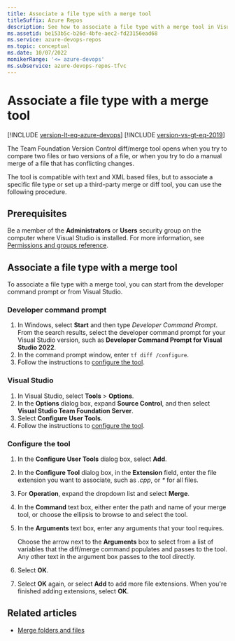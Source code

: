 ```yaml
---
title: Associate a file type with a merge tool
titleSuffix: Azure Repos
description: See how to associate a file type with a merge tool in Visual Studio or with a developer command prompt.
ms.assetid: be153b5c-b26d-4bfe-aec2-fd23156ead68
ms.service: azure-devops-repos
ms.topic: conceptual
ms.date: 10/07/2022
monikerRange: '<= azure-devops'
ms.subservice: azure-devops-repos-tfvc
---
```



# Associate a file type with a merge tool

[!INCLUDE [version-lt-eq-azure-devops](../../includes/version-lt-eq-azure-devops.md)]
[!INCLUDE [version-vs-gt-eq-2019](../../includes/version-vs-gt-eq-2019.md)]

The Team Foundation Version Control diff/merge tool opens when you try to compare two files or two versions of a file, or when you try to do a manual merge of a file that has conflicting changes.

The tool is compatible with text and XML based files, but to associate a specific file type or set up a third-party merge or diff tool, you can use the following procedure.

## Prerequisites

Be a member of the **Administrators** or **Users** security group on the computer where Visual Studio is installed. For more information, see [Permissions and groups reference](../../organizations/security/permissions.md).

## Associate a file type with a merge tool

To associate a file type with a merge tool, you can start from the developer command prompt or from Visual Studio.

### Developer command prompt

1. In Windows, select **Start** and then type *Developer Command Prompt*. From the search results, select the developer command prompt for your Visual Studio version, such as **Developer Command Prompt for Visual Studio 2022**.
1. In the command prompt window, enter `tf diff /configure`.
1. Follow the instructions to [configure the tool](#configure-the-tool).

### Visual Studio

1. In Visual Studio, select **Tools** > **Options**.
1. In the **Options** dialog box, expand **Source Control**, and then select **Visual Studio Team Foundation Server**.
1. Select **Configure User Tools**.
1. Follow the instructions to [configure the tool](#configure-the-tool).

### Configure the tool

1. In the **Configure User Tools** dialog box, select **Add**.
1. In the **Configure Tool** dialog box, in the **Extension** field, enter the file extension you want to associate, such as *.cpp*, or *\** for all files.
1. For **Operation**, expand the dropdown list and select **Merge**.
1. In the **Command** text box, either enter the path and name of your merge tool, or choose the ellipsis to browse to and select the tool.
1. In the **Arguments** text box, enter any arguments that your tool requires.

   Choose the arrow next to the **Arguments** box to select from a list of variables that the diff/merge command populates and passes to the tool. Any other text in the argument box passes to the tool directly.

1. Select **OK**.
1. Select **OK** again, or select **Add** to add more file extensions. When you're finished adding extensions, select **OK**.

## Related articles

- [Merge folders and files](merge-folders-files.md) 
